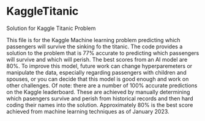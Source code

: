 # KaggleTitanic
Solution for Kaggle Titanic Problem


This file is for the Kaggle Machine learning problem predicting which passengers will survive the sinking fo the titanic.  The code provides a solution to the problem that is 77% accurate to predicting which passengers will survive and which will perish.  The best scores from an AI model are 80%.  To improve this model, future work can change hyperparemeters or manipulate the data, especially regarding passengers with children and spouses, or you can decide that this model is good enough and work on other challenges.
Of note: there are a number of 100% accurate predictions on the Kaggle leaderboard.  These are achieved by manually determining which pasengers survive and perish from historical records and then hard coding their names into the solution.  Approximately 80% is the best score achieved from machine learning techniques as of January 2023.
